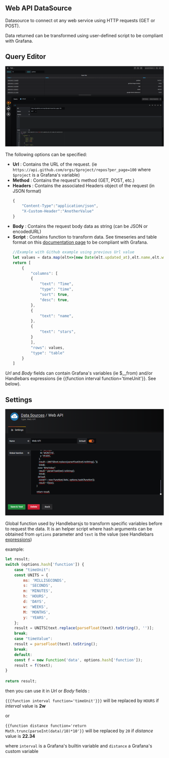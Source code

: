 ## Web API DataSource

Datasource to connect ot any web service using HTTP requests (GET or POST).

Data returned can be transformed using user-defined script to be compliant with Grafana.


## Query Editor

![Settings](/img/query.png)

The following options can be specified:
- **Url** : Contains the URL of the request. (ie `https://api.github.com/orgs/$project/repos?per_page=100` where `$project` is a Grafana's variable)
- **Method** : Contains the request's method (GET, POST, etc.)
- **Headers** : Contains the associated Headers object of the request (in JSON format)
    ```javascript
    {
        "Content-Type":"application/json",
        "X-Custom-Header":"AnotherValue"
    }
    ```
- **Body** : Contains the request body data as string (can be JSON or encodedURL)
- **Script** : Contains function to transform data. See timeseries and table format on this [documentation page](https://grafana.com/docs/grafana/latest/plugins/developing/datasources/) to be compliant with Grafana.
    ```javascript
    //Example with Github example using previous Url value
    let values = data.map(elt=>[new Date(elt.updated_at),elt.name,elt.watchers])
    return [
        {
            "columns": [
            {
                "text": "Time",
                "type": "time",
                "sort": true,
                "desc": true,
            },
            {
                "text": "name",
            },
            {
                "text": "stars",
            }
            ],
            "rows": values,
            "type": "table"
        }
    ]
    ```
*Url* and *Body* fields can contain Grafana's variables (ie $__from) and/or Handlebars expressions (ie {{function interval function='timeUnit'}}. See below).

## Settings

![Settings](/img/conf.png)

Global function used by Handlebarsjs to transform specific variables before to request the data.
It is an helper script where hash arguments can be obtained from `options` parameter and `text` is the value (see Handlebars [expressions](https://handlebarsjs.com/guide/expressions.html#helpers-with-hash-arguments)) 

example:
```javascript
let result;
switch (options.hash['function']) {
    case "timeUnit":
    const UNITS = {
        ms: 'MILLISECONDS',
        s: 'SECONDS',
        m: 'MINUTES',
        h: 'HOURS',
        d: 'DAYS',
        w: 'WEEKS',
        M: 'MONTHS',
        y: 'YEARS',
    };
    result = UNITS[text.replace(parseFloat(text).toString(), '')];
    break;
    case "timeValue":
    result = parseFloat(text).toString();
    break;
    default:
    const f = new Function('data', options.hash['function']);
    result = f(text);
}

return result;
```
then you can use it in *Url* or *Body* fields :

`{{{function interval function='timeUnit'}}}` will be replaced by `HOURS` if *interval* value is **2w**

or

`{{function distance function='return Math.trunc(parseInt(data)/10)*10'}}` will be replaced by `20` if *distance* value is **22.34**

where `interval` is a Grafana's builtin variable and `distance` a Grafana's custom variable
